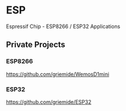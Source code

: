 # ESP
Espressif Chip - ESP8266 / ESP32 Applications

## Private Projects

### ESP8266

https://github.com/griemide/WemosD1mini

### ESP32

https://github.com/griemide/ESP32
